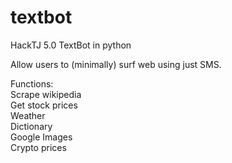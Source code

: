 # textbot
HackTJ 5.0  TextBot in python

Allow users to (minimally) surf web using just SMS.  

Functions:  
  Scrape wikipedia  
  Get stock prices  
  Weather  
  Dictionary  
  Google Images  
  Crypto prices  
